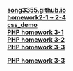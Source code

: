 [**song3355.github.io**](https://song3355.github.io/)<br>
[**homework2-1 ~ 2-4**](https://song3355.github.io/homework2-2.html)<br>
[**css_demo**](https://song3355.github.io/css_demo.html)<br>
[**PHP homework 3-1**](https://song3355.github.io/PHP)<br>
[**PHP homework 3-2**](https://song3355.github.io/php2)<br>
[**PHP homework 3-3**](https://song3355.github.io/php3)<br>

[**PHP homework 3-3**](https://song3355.github.io/homework5)<br>
